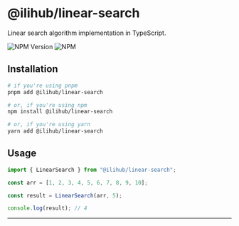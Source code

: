# @ilihub/linear-search

Linear search algorithm implementation in TypeScript.

![NPM Version](https://img.shields.io/npm/v/%40ilihub%2Flinear-search?color=33cd56&logo=npm)
![NPM](https://img.shields.io/npm/l/%40ilihub%2Flinear-search)

## Installation

```bash
# if you're using pnpm
pnpm add @ilihub/linear-search

# or, if you're using npm
npm install @ilihub/linear-search

# or, if you're using yarn
yarn add @ilihub/linear-search
```

## Usage

```javascript
import { LinearSearch } from "@ilihub/linear-search";

const arr = [1, 2, 3, 4, 5, 6, 7, 8, 9, 10];

const result = LinearSearch(arr, 5);

console.log(result); // 4
```

---
